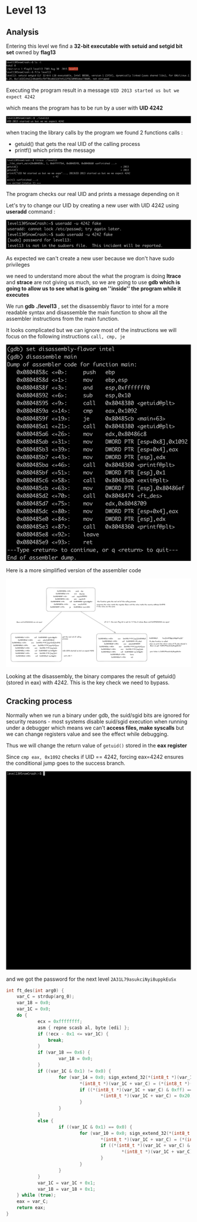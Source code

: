 
# Level 13

## Analysis

Entering this level we find a **32-bit executable with setuid and setgid bit set** owned by **flag13**

![](/level13/resources/images/image-2.png)


Executing the program result in a message `UID 2013 started us but we expect 4242`

which means the program has to be run by a user with **UID 4242**

![alt text](/level13/resources/images/image-4.png)

when tracing the library calls by the program we found 2 functions calls :

- getuid() that gets the real UID of the calling process
- printf() which prints the message

![](/level13/resources/images/image-3.png)

The program checks our real UID and prints a message depending on it

Let's try to change our UID by creating a new user with UID 4242 using **useradd** command : 

![alt text](/level13/resources/images/image-6.png)

As expected we can't create a new user because we don't have sudo privileges

we need to understand more about the what the program is doing **ltrace** and **strace** are not giving us much, so we are going to use **gdb  which is going to allow us to see what is going on ''inside'' the program while it executes**


We run **gdb ./level13** , set the disassembly flavor to intel for a more readable syntax and disassemble the main function to show all the assembler instructions from the main function. 

It looks complicated but we can ignore most of the instructions we will focus on the following instructions `call, cmp, je`

![alt text](/level13/resources/images/image-9.png)

Here is a more simplified version of the assembler code 

![alt text](/level13/resources/images/image-8.png)

Looking at the disassembly, the binary compares the result of getuid() (stored in eax) with 4242. This is the key check we need to bypass.

## Cracking process


Normally when we run a binary under gdb, the suid/sgid bits are ignored for security reasons - most systems disable suid/sgid execution when running under a debugger which means we can't **access files, make syscalls** but we can change registers value and see the effect while debugging.

Thus we will change the return value of `getuid()` stored in the **eax register** 

Since `cmp eax, 0x1092` checks if UID == 4242, forcing eax=4242 ensures the conditional jump goes to the success branch.


![](/level13/resources/images/level13_disassembly.gif)

and we got the password for the next level `2A31L79asukciNyi8uppkEuSx`



<!-- ![alt text](image.png) -->


<!-- ```c
void main() {
    &saved_fp = &saved_fp & 0xfffffff0;
    if (getuid() != 0x1092) {
            printf("UID %d started us but we we expect %d\n", getuid(), 0x1092);
            exit(0x1);
    }
    printf("your token is %s\n", ft_des("boe]!ai0FB@.:|L6l@A?>qJ}I"));
    return;
}
``` -->

```c
int ft_des(int arg0) {
    var_C = strdup(arg_0);
    var_18 = 0x0;
    var_1C = 0x0;
    do {
            ecx = 0xffffffff;
            asm { repne scasb al, byte [edi] };
            if (!ecx - 0x1 <= var_1C) {
                break;
            }
            if (var_18 == 0x6) {
                    var_18 = 0x0;
            }
            if ((var_1C & 0x1) != 0x0) {
                    for (var_14 = 0x0; sign_extend_32(*(int8_t *)(var_18 + 0x80486c0) & 0xff) > var_14; var_14 = var_14 + 0x1) {
                            *(int8_t *)(var_1C + var_C) = (*(int8_t *)(var_1C + var_C) & 0xff) + 0x1;
                            if ((*(int8_t *)(var_1C + var_C) & 0xff) == 0x7f) {
                                    *(int8_t *)(var_1C + var_C) = 0x20;
                            }
                    }
            }
            else {
                    if ((var_1C & 0x1) == 0x0) {
                            for (var_10 = 0x0; sign_extend_32(*(int8_t *)(var_18 + 0x80486c0) & 0xff) > var_10; var_10 = var_10 + 0x1) {
                                    *(int8_t *)(var_1C + var_C) = (*(int8_t *)(var_1C + var_C) & 0xff) - 0x1;
                                    if ((*(int8_t *)(var_1C + var_C) & 0xff) == 0x1f) {
                                            *(int8_t *)(var_1C + var_C) = 0x7e;
                                    }
                            }
                    }
            }
            var_1C = var_1C + 0x1;
            var_18 = var_18 + 0x1;
    } while (true);
    eax = var_C;
    return eax;
}

```